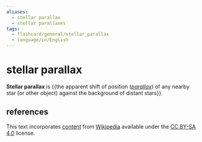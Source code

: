 ```yaml
---
aliases:
  - stellar parallax
  - stellar parallaxes
tags:
  - flashcard/general/stellar_parallax
  - language/in/English
---
```


# stellar parallax

__Stellar parallax__ is {{the apparent shift of position ([_parallax_](parallax.md)) of any nearby star (or other object) against the background of distant stars}}. <!--SR:!2024-09-28,58,270-->

## references

This text incorporates [content](https://en.wikipedia.org/wiki/stellar_parallax) from [Wikipedia](Wikipedia.md) available under the [CC BY-SA 4.0](https://creativecommons.org/licenses/by-sa/4.0/) license.
